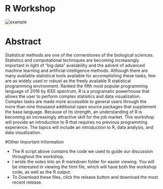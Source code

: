 # R Workshop

![example](http://7xjjbg.com1.z0.glb.clouddn.com/cowplot.png)

# Abstract
Statistical methods are one of the cornerstones of the biological sciences. Statistics and computational techniques are becoming increasingly important in light of “big data” availability and the advent of advanced machine learning and artificial intelligence methods. Although there are many available statistical tools available for accomplishing these tasks, few are as widely used or robust as the freely available R statistical programming environment. Ranked the fifth most popular programming language of 2016 by IEEE spectrum, R is a programatic powerhouse that allows the user to perform complex statistics and data visualization. Complex tasks are made more accessible to general users through the more than nine thousand additional open source packages that supplement the base language. Because of its strength, an understanding of R is becoming an increasingly attractive skill for the job market. This workshop will provide an introduction to R that requires no previous programming experience. The topics will include an introduction to R, data analysis, and data visualization.

#Other Important Information
- The R script above contains the code we used to guide our discussion throughout the workshop.
- I wrote the notes into an R markdown folder for easier viewing. You will be interested in viewing the html file, which will have both the workshop code, as well as the R output.
- To *Download* these files, click the release button and download the most recent release.
